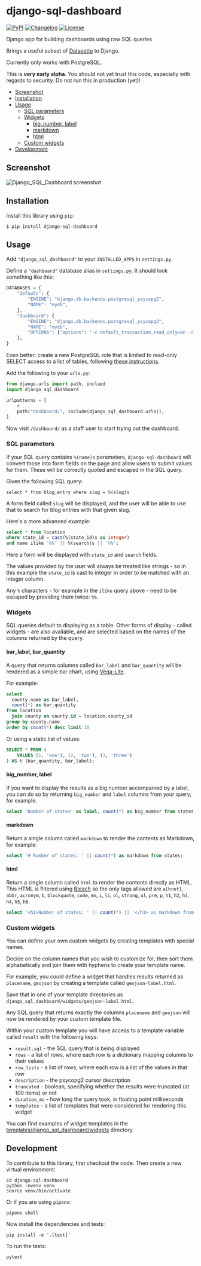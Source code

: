 # django-sql-dashboard

[![PyPI](https://img.shields.io/pypi/v/django-sql-dashboard.svg)](https://pypi.org/project/django-sql-dashboard/)
[![Changelog](https://img.shields.io/github/v/release/simonw/django-sql-dashboard?label=changelog&include_prereleases)](https://github.com/simonw/django-sql-dashboard/releases)
[![License](https://img.shields.io/badge/license-Apache%202.0-blue.svg)](https://github.com/simonw/django-sql-dashboard/blob/main/LICENSE)

Django app for building dashboards using raw SQL queries

Brings a useful subset of [Datasette](https://datasette.io/) to Django.

Currently only works with PostgreSQL.

This is **very early alpha**. You should not yet trust this code, especially with regards to security. Do not run this in production (yet)!

<!-- toc -->

- [Screenshot](#screenshot)
- [Installation](#installation)
- [Usage](#usage)
  * [SQL parameters](#sql-parameters)
  * [Widgets](#widgets)
    + [big_number, label](#big_number-label)
    + [markdown](#markdown)
    + [html](#html)
  * [Custom widgets](#custom-widgets)
- [Development](#development)

<!-- tocstop -->

## Screenshot

![Django_SQL_Dashboard screenshot](https://user-images.githubusercontent.com/9599/111020900-da352a00-837d-11eb-8991-73ec6e6608ef.png)

## Installation

Install this library using `pip`:

    $ pip install django-sql-dashboard

## Usage

Add `"django_sql_dashboard"` to your `INSTALLED_APPS` in `settings.py`.

Define a `"dashboard"` database alias in `settings.py`. It should look something like this:

```python
DATABASES = {
    "default": {
        "ENGINE": "django.db.backends.postgresql_psycopg2",
        "NAME": "mydb",
    },
    "dashboard": {
        "ENGINE": "django.db.backends.postgresql_psycopg2",
        "NAME": "mydb",
        "OPTIONS": {"options": "-c default_transaction_read_only=on -c statement_timeout=100"},
    },
}
```
Even better: create a new PostgreSQL role that is limited to read-only SELECT access to a list of tables, following [these instructions](https://til.simonwillison.net/postgresql/read-only-postgresql-user).

Add the following to your `urls.py`:

```python
from django.urls import path, inclued
import django_sql_dashboard

urlpatterns = [
    # ...
    path("dashboard/", include(django_sql_dashboard.urls)),
]
```

Now visit `/dashboard/` as a staff user to start trying out the dashboard.

### SQL parameters

If your SQL query contains `%(name)s` parameters, `django-sql-dashboard` will convert those into form fields on the page and allow users to submit values for them. These will be correctly quoted and escaped in the SQL query.

Given the following SQL query:

```
select * from blog_entry where slug = %(slug)s
```
A form field called `slug` will be displayed, and the user will be able to use that to search for blog entries with that given slug.

Here's a more advanced example:

```sql
select * from location
where state_id = cast(%(state_id)s as integer)
and name ilike '%%' || %(search)s || '%%';
```
Here a form will be displayed with `state_id` and `search` fields.

The values provided by the user will always be treated like strings - so in this example the `state_id` is cast to integer in order to be matched with an integer column.

Any `%` characters - for example in the `ilike` query above - need to be escaped by providing them twice: `%%`.

### Widgets

SQL queries default to displaying as a table. Other forms of display - called widgets - are also available, and are selected based on the names of the columns returned by the query.

#### bar_label, bar_quantity

A query that returns columns called `bar_label` and `bar_quantity` will be rendered as a simple bar chart, using [Vega-Lite](https://vega.github.io/vega-lite/).

For example:

```sql
select
  county.name as bar_label,
  count(*) as bar_quantity
from location
  join county on county.id = location.county_id
group by county.name
order by count(*) desc limit 10
```

Or using a static list of values:

```sql
SELECT * FROM (
    VALUES (1, 'one'), (2, 'two'), (3, 'three')
) AS t (bar_quantity, bar_label);
```

#### big_number, label

If you want to display the results as a big number accompanied by a label, you can do so by returning `big_number` and `label` columns from your query, for example.

```sql
select 'Number of states' as label, count(*) as big_number from states;
```

#### markdown

Return a single column called `markdown` to render the contents as Markdown, for example:

```sql
select '# Number of states: ' || count(*) as markdown from states;
```

#### html

Return a single column called `html` to render the contents directly as HTML. This HTML is filtered using [Bleach](https://github.com/mozilla/bleach) so the only tags allowed are `a[href]`, `abbr`, `acronym`, `b`, `blockquote`, `code`, `em`, `i`, `li`, `ol`, `strong`, `ul`, `pre`, `p`, `h1`, `h2`, `h3`, `h4`, `h5`, `h6`.

```sql
select '<h1>Number of states: ' || count(*) || '</h1> as markdown from states;
```

### Custom widgets

You can define your own custom widgets by creating templates with special names.

Decide on the column names that you wish to customize for, then sort them alphabetically and join them with hyphens to create your template name.

For example, you could define a widget that handles results returned as `placename`, `geojson` by creating a template called `geojson-label.html`.

Save that in one of your template directories as `django_sql_dashboard/widgets/geojson-label.html`.

Any SQL query that returns exactly the columns `placename` and `geojson` will now be rendered by your custom template file.

Within your custom template you will have access to a template variable called `result` with the following keys:

- `result.sql` - the SQL query that is being displayed
- `rows` - a list of rows, where each row is a dictionary mapping columns to their values
- `row_lists` - a list of rows, where each row is a list of the values in that row
- `description` - the psycopg2 cursor description
- `truncated` - boolean, specifying whether the results were truncated (at 100 items) or not
- `duration_ms` - how long the query took, in floating point milliseconds
- `templates` - a list of templates that were considered for rendering this widget

You can find examples of widget templates in the [templates/django_sql_dashboard/widgets](https://github.com/simonw/django-sql-dashboard/tree/main/django_sql_dashboard/templates/django_sql_dashboard/widgets) directory.

## Development

To contribute to this library, first checkout the code. Then create a new virtual environment:

    cd django-sql-dashboard
    python -mvenv venv
    source venv/bin/activate

Or if you are using `pipenv`:

    pipenv shell

Now install the dependencies and tests:

    pip install -e '.[test]'

To run the tests:

    pytest
